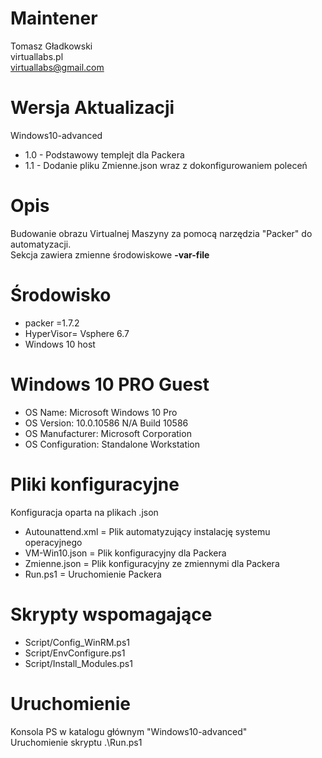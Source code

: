 # Maintener
Tomasz Gładkowski
<br>
virtuallabs.pl
<br>
virtuallabs@gmail.com
<br>

# Wersja Aktualizacji
Windows10-advanced

* 1.0 - Podstawowy templejt dla Packera
* 1.1 - Dodanie pliku Zmienne.json wraz z dokonfigurowaniem poleceń


# Opis

Budowanie obrazu Virtualnej Maszyny za pomocą narzędzia "Packer" do automatyzacji.
<br>
Sekcja zawiera zmienne środowiskowe **-var-file**

# Środowisko

* packer =1.7.2
* HyperVisor= Vsphere 6.7
* Windows 10 host 

# Windows 10 PRO Guest

* OS Name:                   Microsoft Windows 10 Pro
* OS Version:                10.0.10586 N/A Build 10586
* OS Manufacturer:           Microsoft Corporation
* OS Configuration:          Standalone Workstation

# Pliki konfiguracyjne

Konfiguracja oparta na plikach .json
<br>
* Autounattend.xml = Plik automatyzujący instalację systemu operacyjnego
* VM-Win10.json = Plik konfiguracyjny dla Packera
* Zmienne.json = Plik konfiguracyjny ze zmiennymi dla Packera
* Run.ps1 = Uruchomienie Packera

# Skrypty wspomagające

* Script/Config_WinRM.ps1
* Script/EnvConfigure.ps1
* Script/Install_Modules.ps1


# Uruchomienie
Konsola PS w katalogu głównym "Windows10-advanced"
<br>
Uruchomienie skryptu .\Run.ps1
<br>


